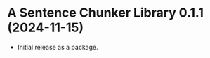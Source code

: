 A Sentence Chunker Library 0.1.1 (2024-11-15)
======================================
* Initial release as a package.
